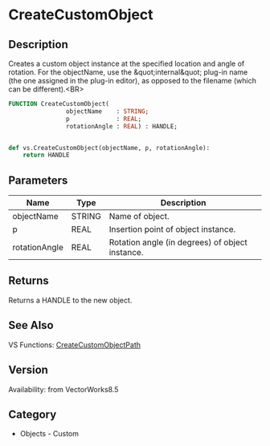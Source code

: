 # CreateCustomObject

## Description
Creates a custom object instance at the specified location and angle of rotation. For the objectName, use the &amp;quot;internal&amp;quot; plug-in name (the one assigned in the plug-in editor), as opposed to the filename (which can be different).&lt;BR&gt;


```pascal
FUNCTION CreateCustomObject(
				objectName    : STRING;
				p             : REAL;
				rotationAngle : REAL) : HANDLE;
```

```python

def vs.CreateCustomObject(objectName, p, rotationAngle):
    return HANDLE
```

## Parameters
|Name|Type|Description|
|---|---|---|
|objectName|STRING|Name of object.|
|p|REAL|Insertion point of object instance.|
|rotationAngle|REAL|Rotation angle (in degrees) of object instance.|

## Returns
Returns a HANDLE to the new object.

## See Also
VS Functions:
[CreateCustomObjectPath](CreateCustomObjectPath.md)

## Version
Availability: from VectorWorks8.5
## Category
* Objects - Custom

